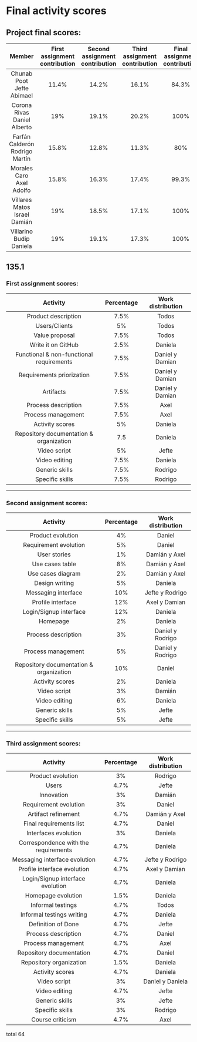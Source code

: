 # Final activity scores
## Project final scores:
|Member | First assignment contribution | Second assignment contribution | Third assignment contribution | Final assignment contribution|
|:------:|:--------:|:------:|:--------:|:------:|
| Chunab Poot Jefte Abimael| 11.4% | 14.2% | 16.1% | 84.3% |
| Corona Rivas Daniel Alberto | 19% | 19.1%| 20.2% | 100% |
| Farfán Calderón Rodrigo Martín |15.8% | 12.8% | 11.3% |80% |
| Morales Caro Axel Adolfo | 15.8% | 16.3% | 17.4% | 99.3% |
| Villares Matos Israel Damián |19% | 18.5%| 17.1% |100% |
| Villarino Budip Daniela | 19% |19.1% | 17.3%  | 100% |
135.1
---
### First assignment scores:
| Activity | Percentage | Work distribution |
|:------:|:--------:|:----------:|
| Product description | 7.5% | Todos
| Users/Clients | 5% | Todos
| Value proposal | 7.5% | Todos
| Write it on GitHub| 2.5%  | Daniela |
|Functional & non-functional requirements | 7.5%  | Daniel y Damian |
| Requirements priorization | 7.5%  | Daniel y Damian |
| Artifacts | 7.5%  | Daniel y Damian |
| Process description | 7.5%  | Axel |
| Process management | 7.5%  | Axel |
| Activity scores | 5%  | Daniela |
| Repository documentation & organization | 7.5 | Daniela |
| Video script | 5%  | Jefte |
| Video editing | 7.5%  | Daniela |
| Generic skills | 7.5%  | Rodrigo |
| Specific skills | 7.5%  | Rodrigo |

---
### Second assignment scores:
| Activity | Percentage | Work distribution |
|:------:|:--------:|:----------:|
| Product evolution | 4% | Daniel
| Requirement evolution | 5% | Daniel
| User stories | 1% | Damián y Axel
| Use cases table | 8% | Damián y Axel
| Use cases diagram | 2% | Damián y Axel
| Design writing | 5% | Daniela |
|Messaging interface | 10% | Jefte y Rodrigo |
| Profile interface | 12% | Axel y Damian |
| Login/Signup interface | 12% | Daniela |
| Homepage | 2% | Daniela |
| Process description | 3% | Daniel y Rodrigo |
| Process management | 5% | Daniel y Rodrigo |
| Repository documentation & organization | 10% | Daniel |
| Activity scores | 2% | Daniela |
| Video script | 3% | Damián |
| Video editing | 6% | Daniela |
| Generic skills | 5% | Jefte
| Specific skills | 5% | Jefte
----
### Third assignment scores:
| Activity | Percentage | Work distribution |
|:------:|:--------:|:----------:|
| Product evolution | 3% | Rodrigo
|Users | 4.7% | Jefte
|Innovation | 3% | Damián
| Requirement evolution  | 3% | Daniel
| Artifact refinement | 4.7% | Damián y Axel
| Final requirements list | 4.7% | Daniel
| Interfaces evolution | 3% | Daniela
| Correspondence with the requirements | 4.7% | Daniela
| Messaging interface evolution | 4.7% | Jefte y Rodrigo |
| Profile interface evolution| 4.7% | Axel y Damian |
| Login/Signup interface evolution | 4.7% | Daniela |
| Homepage evolution | 1.5% | Daniela|
| Informal testings | 4.7% | Todos
| Informal testings writing | 4.7% | Daniela
|Definition of Done | 4.7% | Jefte
| Process description | 4.7% | Daniel |
| Process management | 4.7% | Axel|
| Repository documentation | 4.7% | Daniel |
| Repository organization | 1.5% | Daniela |
| Activity scores | 4.7% | Daniela |
| Video script | 3% | Daniel y Daniela |
| Video editing | 4.7% | Jefte |
| Generic skills | 3% | Jefte
| Specific skills | 3% | Rodrigo
| Course criticism | 4.7% | Axel

total 64

